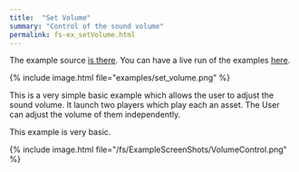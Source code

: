 ```yaml
---
title:  "Set Volume"
summary: "Control of the sound volume"
permalink: fs-ex_setVolume.html
---
```

The example source [is there](https://github.com/canardoux/flutter_sound/blob/master/example/lib/volume_control/volume_control.dart). You can have a live run of the examples [here](/tau/fs/live/index.html).

{% include image.html file="examples/set_volume.png" %}

This is a very simple basic example which allows the user to adjust the sound volume.
It launch two players which play each an asset. The User can adjust the volume of them independently.

This example is very basic.

{% include image.html file="/fs/ExampleScreenShots/VolumeControl.png" %}
